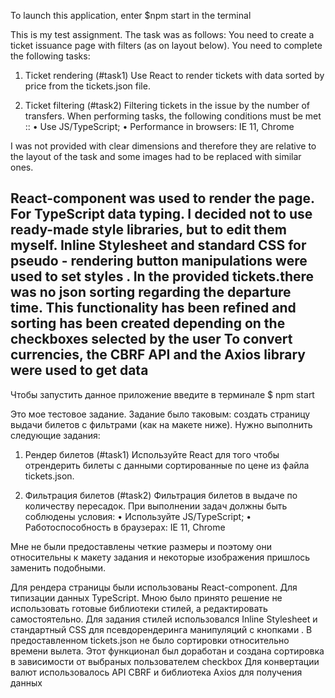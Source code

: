 To launch this application, enter $npm start in the terminal

This is my test assignment.
The task was as follows:
You need to create a ticket issuance page with filters (as on
layout below).
You need to complete the following tasks:
1. Ticket rendering (#task1)
Use React to render tickets with
data sorted by price from the tickets.json file.

2. Ticket filtering (#task2)
Filtering tickets in the issue by the number of transfers.
When performing tasks, the following conditions must be met ::
• Use JS/TypeScript;
• Performance in browsers: IE 11, Chrome

I was not provided with clear dimensions and therefore they are relative
to the layout of the task and some images had to be replaced with similar ones.

React-component was used to render the page.
For TypeScript data typing.
I decided not to use ready-made style libraries, but
to edit them myself. Inline Stylesheet
and standard CSS for pseudo - rendering button manipulations were used to set styles .
In the provided tickets.there was no json sorting regarding the departure time.
This functionality has been refined and sorting has been created depending on the checkboxes selected by the user
To convert currencies, the CBRF API and the Axios library were used to get data
-------------
Чтобы запустить данное приложение введите в терминале $ npm start

Это мое тестовое задание.
Задание было таковым:
 создать страницу выдачи билетов с фильтрами (как на 
макете ниже). 
Нужно выполнить следующие задания:
1. Рендер билетов (#task1)
Используйте React для того чтобы отрендерить билеты с 
данными сортированные по цене из файла tickets.json.
 
2. Фильтрация билетов (#task2)
Фильтрация билетов в выдаче по количеству пересадок.
При выполнении задач должны быть соблюдены условия:
• Используйте JS/TypeScript;
• Работоспособность в браузерах: IE 11, Chrome

Мне не были предоставлены четкие размеры и поэтому  они относительны
к макету задания и некоторые изображения пришлось заменить подобными. 

Для рендера страницы были использованы React-component. 
Для типизации данных TypeScript.
Мною было принято решение не использовать готовые библиотеки стилей, а
редактировать самостоятельно. Для задания стилей использовался  Inline Stylesheet
и стандартный CSS для псевдорендеринга манипуляций с кнопками .
В предоставленном tickets.json не было сортировки относительно времени вылета. 
Этот функционал был доработан и создана сортировка в зависимости от выбраных пользователем checkbox
Для конвертации валют использовалось API CBRF и библиотека Axios для получения данных 
